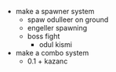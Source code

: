 * make a spawner system 
  * spaw odulleer on ground
  * engeller spawning
  * boss fight
    * odul kismi
* make a combo system
  * 0.1 + kazanc
  
